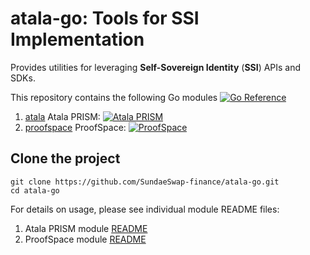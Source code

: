 # atala-go: Tools for SSI Implementation

Provides utilities for leveraging **Self-Sovereign Identity** (**SSI**) APIs and SDKs.

This repository contains the following Go modules [![Go Reference](https://pkg.go.dev/badge/golang.org/x/example.svg)](https://pkg.go.dev/golang.org/x/example) 
1.  [atala](atala/) Atala PRISM:    [![Atala PRISM](https://atalaprism.io/images/atala-prism-logo-suite.svg)](https://atalaprism.io/)  
2.  [proofspace](proofspace/) ProofSpace:    [![ProofSpace](https://static.wixstatic.com/media/3da9ad_19a1327308514db69b958777d20829a6%7Emv2.png/v1/fill/w_32%2Ch_32%2Clg_1%2Cusm_0.66_1.00_0.01/3da9ad_19a1327308514db69b958777d20829a6%7Emv2.png)](https://www.proofspace.id/)  


## Clone the project

```
git clone https://github.com/SundaeSwap-finance/atala-go.git
cd atala-go
```

For details on usage, please see individual module README files:
1.  Atala PRISM module [README](atala/README.md)
2.  ProofSpace module [README](proofspace/README.md)